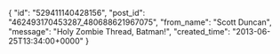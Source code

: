  {
   "id": "529411140428156",
   "post_id": "462493170453287_480688621967075",
   "from_name": "Scott Duncan",
   "message": "Holy Zombie Thread, Batman!",
   "created_time": "2013-06-25T13:34:00+0000"
 }
